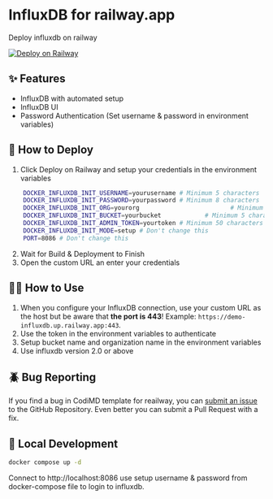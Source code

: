 # InfluxDB for railway.app

Deploy influxdb on railway

[![Deploy on Railway](https://railway.app/button.svg)](https://railway.app/template/fwbafn?referralCode=2_sIT9)

## ✨ Features

* InfluxDB with automated setup
* InfluxDB UI
* Password Authentication (Set username & password in environment variables)

## 🐍 How to Deploy

1. Click Deploy on Railway and setup your credentials in the environment variables

```bash
    DOCKER_INFLUXDB_INIT_USERNAME=yourusername # Minimum 5 characters
    DOCKER_INFLUXDB_INIT_PASSWORD=yourpassword # Minimum 8 characters
    DOCKER_INFLUXDB_INIT_ORG=yourorg                         # Minimum 5 characters
    DOCKER_INFLUXDB_INIT_BUCKET=yourbucket            # Minimum 5 characters
    DOCKER_INFLUXDB_INIT_ADMIN_TOKEN=yourtoken # Minimum 50 characters
    DOCKER_INFLUXDB_INIT_MODE=setup # Don't change this
    PORT=8086 # Don't change this
```

2. Wait for Build & Deployment to Finish
3. Open the custom URL an enter your credentials

## 👩‍💻 How to Use

1. When you configure your InfluxDB connection, use your custom URL as the host but be aware that **the port is 443**! Example: `https://demo-influxdb.up.railway.app:443`.
2. Use the token in the environment variables to authenticate
3. Setup bucket name and organization name in the environment variables
4. Use influxdb version 2.0 or above

## 🪲 Bug Reporting

If you find a bug in CodiMD template for reailway, you can [submit an issue](https://github.com/vergissberlin/railwayhttps://github.com/vergissberlin/railwayapp-codimd/issues/new) to the GitHub Repository. Even better you can submit a Pull Request with a fix.

## 🐳  Local Development

```bash
docker compose up -d
```

Connect to http://localhost:8086 use setup username & password from docker-compose file to login to influxdb.

